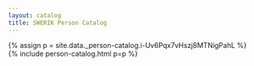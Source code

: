 ```yaml
---
layout: catalog
title: SWERIK Person Catalog
---
```

{% assign p = site.data._person-catalog.i-Uv6Pqx7vHszj8MTNigPahL %}
{% include person-catalog.html p=p %}

